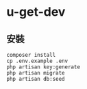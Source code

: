 # u-get-dev

## 安裝
```
composer install
cp .env.example .env
php artisan key:generate
php artisan migrate
php artisan db:seed
```